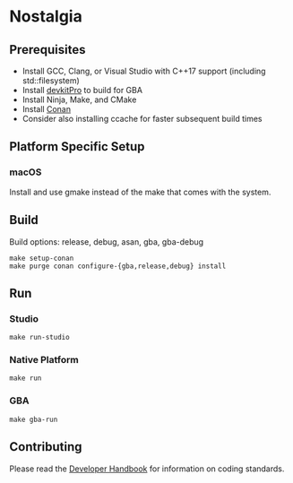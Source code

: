 # Nostalgia

## Prerequisites

* Install GCC, Clang, or Visual Studio with C++17 support (including std::filesystem)
* Install [devkitPro](https://devkitpro.org/wiki/Getting_Started) to build for GBA
* Install Ninja, Make, and CMake
* Install [Conan](https://conan.io/)
* Consider also installing ccache for faster subsequent build times

## Platform Specific Setup

### macOS

Install and use gmake instead of the make that comes with the system.

## Build

Build options: release, debug, asan, gba, gba-debug

	make setup-conan
	make purge conan configure-{gba,release,debug} install

## Run

### Studio

	make run-studio

### Native Platform

	make run

### GBA

	make gba-run

## Contributing

Please read the [Developer Handbook](developer-handbook.md) for information on
coding standards.
